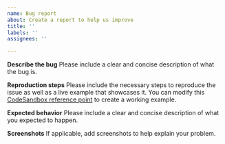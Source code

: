 ```yaml
---
name: Bug report
about: Create a report to help us improve
title: ''
labels: ''
assignees: ''

---
```


**Describe the bug**
Please include a clear and concise description of what the bug is.

**Reproduction steps**
Please include the necessary steps to reproduce the issue as well as a live example that showcases it. You can modify this [CodeSandbox reference point](https://codesandbox.io/s/oj5wnyr7w9) to create a working example.

**Expected behavior**
Please include a clear and concise description of what you expected to happen.

**Screenshots**
If applicable, add screenshots to help explain your problem.
